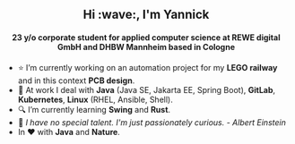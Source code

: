 <h2 align="center">Hi :wave:, I'm Yannick</h2>
<h4 align="center">23 y/o corporate student for applied computer science at REWE digital GmbH and DHBW Mannheim based in Cologne</h4>

- :star: I’m currently working on an automation project for my **LEGO railway** and in this context **PCB design**.
- :office: At work I deal with **Java** (Java SE, Jakarta EE, Spring Boot), **GitLab**, **Kubernetes**, **Linux** (RHEL, Ansible, Shell).
- :mag: I’m currently learning **Swing** and **Rust**.
- :speech_balloon: *I have no special talent. I'm just passionately curious. - Albert Einstein*
- In :heart: with **Java** and **Nature**.
